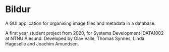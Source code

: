 # Bildur
A GUI application for organising image files and metadata in a database.

A first year student project from 2020, for Systems Development IDATA1002 at NTNU Ålesund. 
Developed by Olav Valle, Thomas Synnes, Linda Hageselle and Joachim Amundsen.
